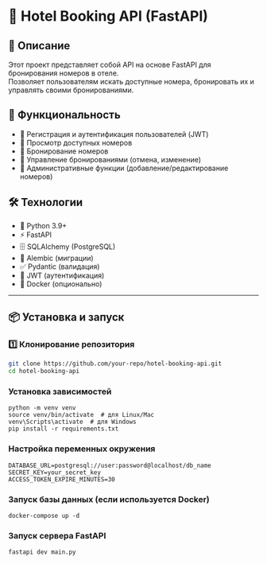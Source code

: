 # 🏨 Hotel Booking API (FastAPI)

## 📌 Описание
Этот проект представляет собой API на основе FastAPI для бронирования номеров в отеле.  
Позволяет пользователям искать доступные номера, бронировать их и управлять своими бронированиями.

## 🚀 Функциональность
- 🔹 Регистрация и аутентификация пользователей (JWT)  
- 🔹 Просмотр доступных номеров  
- 🔹 Бронирование номеров  
- 🔹 Управление бронированиями (отмена, изменение)  
- 🔹 Административные функции (добавление/редактирование номеров)  

## 🛠️ Технологии
- 🐍 Python 3.9+  
- ⚡ FastAPI  
- 🗄️ SQLAlchemy (PostgreSQL)  
- 🔄 Alembic (миграции)  
- ✅ Pydantic (валидация)  
- 🔐 JWT (аутентификация)  
- 🐳 Docker (опционально)  

---

## 📦 Установка и запуск

### 1️⃣ Клонирование репозитория
```sh
git clone https://github.com/your-repo/hotel-booking-api.git
cd hotel-booking-api
```

### Установка зависимостей
```
python -m venv venv
source venv/bin/activate  # для Linux/Mac
venv\Scripts\activate  # для Windows
pip install -r requirements.txt
```

### Настройка переменных окружения
```
DATABASE_URL=postgresql://user:password@localhost/db_name
SECRET_KEY=your_secret_key
ACCESS_TOKEN_EXPIRE_MINUTES=30

```

### Запуск базы данных (если используется Docker)
```
docker-compose up -d
```

### Запуск сервера FastAPI
```cmd
fastapi dev main.py
```
